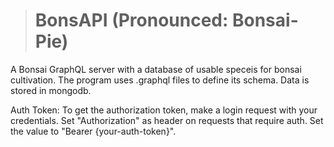 > # BonsAPI (Pronounced: Bonsai-Pie)
A Bonsai GraphQL server with a database of usable speceis for bonsai cultivation. The program uses .graphql files to define its schema. Data is stored in mongodb.

Auth Token:
To get the authorization token, make a login request with your credentials.
Set "Authorization" as header on requests that require auth. Set the value to "Bearer {your-auth-token}".
